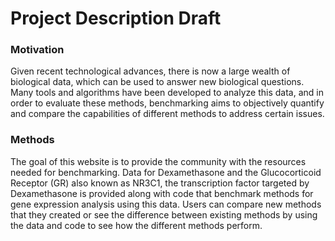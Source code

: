 # Project Description Draft

### Motivation
Given recent technological advances, there is now a large wealth of biological data, which can be used to answer new biological questions. Many tools and algorithms have been developed to analyze this data, and in order to evaluate these methods, benchmarking aims to objectively quantify and compare the capabilities of different methods to address certain issues.

### Methods
The goal of this website is to provide the community with the resources needed for benchmarking. Data for Dexamethasone and the Glucocorticoid Receptor (GR) also known as NR3C1, the transcription factor targeted by Dexamethasone is provided along with code that benchmark methods for gene expression analysis using this data. Users can compare new methods that they created or see the difference between existing methods by using the data and code to see how the different methods perform.